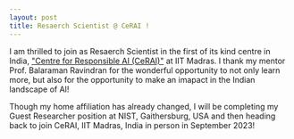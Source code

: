 ```yaml
---
layout: post
title: Resaerch Scientist @ CeRAI !
---
```

<link rel="stylesheet" type="text/css" href="../bootstrap.min.css">
<script type="text/javascript" src="../bootstrap.min.js"></script>
<script type="text/javascript" src="../my_scripts.js"></script>

<style type="text/css">
  .img-thumbnail {
    height: 385px;
  }
</style>

<div class="container">
  <p>
  	I am thrilled to join as Resaerch Scientist in the first of its kind centre in India, <a href="https://cerai.iitm.ac.in" target="_blank">"Centre for Responsible AI (CeRAI)"</a> at IIT Madras. I thank my mentor Prof. Balaraman Ravindran for the wonderful opportunity to not only learn more, but also for the opportunity to make an imapact in the Indian landscape of AI!
  </p>

  <p>Though my home affiliation has already changed, I will be completing my Guest Researcher position at NIST, Gaithersburg, USA and then heading back to join CeRAI, IIT Madras, India in person in September 2023!</p>
</div>